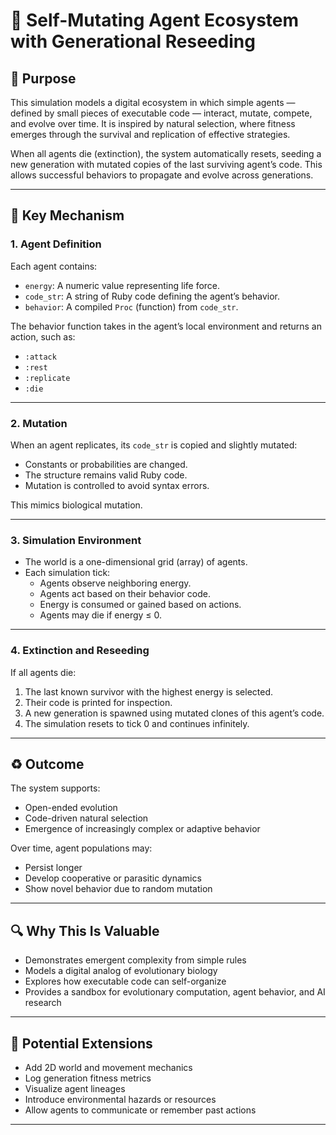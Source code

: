 # 🧠 Self-Mutating Agent Ecosystem with Generational Reseeding

## 📜 Purpose

This simulation models a digital ecosystem in which simple agents — defined by small pieces of executable code — interact, mutate, compete, and evolve over time. It is inspired by natural selection, where fitness emerges through the survival and replication of effective strategies.

When all agents die (extinction), the system automatically resets, seeding a new generation with mutated copies of the last surviving agent’s code. This allows successful behaviors to propagate and evolve across generations.

---

## 🧬 Key Mechanism

### 1. Agent Definition
Each agent contains:
- `energy`: A numeric value representing life force.
- `code_str`: A string of Ruby code defining the agent’s behavior.
- `behavior`: A compiled `Proc` (function) from `code_str`.

The behavior function takes in the agent’s local environment and returns an action, such as:
- `:attack`
- `:rest`
- `:replicate`
- `:die`

---

### 2. Mutation

When an agent replicates, its `code_str` is copied and slightly mutated:
- Constants or probabilities are changed.
- The structure remains valid Ruby code.
- Mutation is controlled to avoid syntax errors.

This mimics biological mutation.

---

### 3. Simulation Environment

- The world is a one-dimensional grid (array) of agents.
- Each simulation tick:
  - Agents observe neighboring energy.
  - Agents act based on their behavior code.
  - Energy is consumed or gained based on actions.
  - Agents may die if energy ≤ 0.

---

### 4. Extinction and Reseeding

If all agents die:
1. The last known survivor with the highest energy is selected.
2. Their code is printed for inspection.
3. A new generation is spawned using mutated clones of this agent’s code.
4. The simulation resets to tick 0 and continues infinitely.

---

## ♻️ Outcome

The system supports:
- Open-ended evolution
- Code-driven natural selection
- Emergence of increasingly complex or adaptive behavior

Over time, agent populations may:
- Persist longer
- Develop cooperative or parasitic dynamics
- Show novel behavior due to random mutation

---

## 🔍 Why This Is Valuable

- Demonstrates emergent complexity from simple rules
- Models a digital analog of evolutionary biology
- Explores how executable code can self-organize
- Provides a sandbox for evolutionary computation, agent behavior, and AI research

---

## 🚀 Potential Extensions

- Add 2D world and movement mechanics
- Log generation fitness metrics
- Visualize agent lineages
- Introduce environmental hazards or resources
- Allow agents to communicate or remember past actions

---
